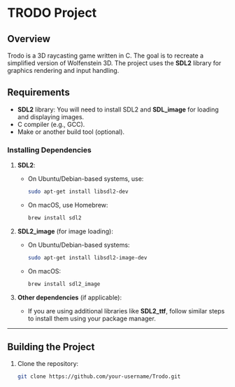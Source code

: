 # TRODO Project

## Overview
Trodo is a 3D raycasting game written in C. The goal is to recreate a simplified version of Wolfenstein 3D. The project uses the **SDL2** library for graphics rendering and input handling.

## Requirements

- **SDL2** library: You will need to install SDL2 and **SDL_image** for loading and displaying images.
- C compiler (e.g., GCC).
- Make or another build tool (optional).

### Installing Dependencies

1. **SDL2**:
   - On Ubuntu/Debian-based systems, use:
     ```bash
     sudo apt-get install libsdl2-dev
     ```
   - On macOS, use Homebrew:
     ```bash
     brew install sdl2
     ```

2. **SDL2_image** (for image loading):
   - On Ubuntu/Debian-based systems:
     ```bash
     sudo apt-get install libsdl2-image-dev
     ```

   - On macOS:
     ```bash
     brew install sdl2_image
     ```

3. **Other dependencies** (if applicable):
   - If you are using additional libraries like **SDL2_ttf**, follow similar steps to install them using your package manager.

---

## Building the Project

1. Clone the repository:
   ```bash
   git clone https://github.com/your-username/Trodo.git

